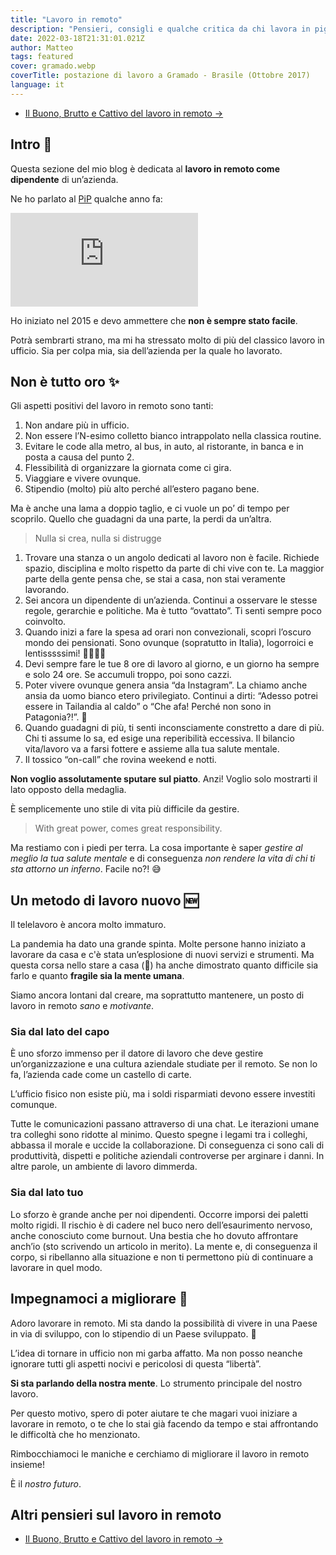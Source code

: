 ```yaml
---
title: "Lavoro in remoto"
description: "Pensieri, consigli e qualche critica da chi lavora in pigiama da anni."
date: 2022-03-18T21:31:01.021Z
author: Matteo
tags: featured
cover: gramado.webp
coverTitle: postazione di lavoro a Gramado - Brasile (Ottobre 2017)
language: it
---
```


- [Il Buono, Brutto e Cattivo del lavoro in remoto &rarr;](/posts/lavoro-remoto-buono-brutto-cattivo)

## Intro 👋
Questa sezione del mio blog è dedicata al __lavoro in remoto come dipendente__ di un’azienda.

Ne ho parlato al [PiP] qualche anno fa:

<iframe class="w-full aspect-[4/3]" src="https://www.youtube.com/embed/HuH3uI25yV4" title="Matteo Borgato al PiP - making remote working work" frameborder="0" allow="accelerometer; autoplay; clipboard-write; encrypted-media; gyroscope; picture-in-picture" allowfullscreen></iframe>

Ho iniziato nel 2015 e devo ammettere che __non è sempre stato facile__.

Potrà sembrarti strano, ma mi ha stressato molto di più del classico lavoro in ufficio.
Sia per colpa mia, sia dell’azienda per la quale ho lavorato.

## Non è tutto oro ✨

Gli aspetti positivi del lavoro in remoto sono tanti:

1. Non andare più in ufficio.
2. Non essere l’N-esimo colletto bianco intrappolato nella classica routine.
3. Evitare le code alla metro, al bus, in auto, al ristorante, in banca e in posta a causa del punto 2.
4. Flessibilità di organizzare la giornata come ci gira.
5. Viaggiare e vivere ovunque.
6. Stipendio (molto) più alto perché all’estero pagano bene.

Ma è anche una lama a doppio taglio, e ci vuole un po’ di tempo per scoprilo.
Quello che guadagni da una parte, la perdi da un’altra. 

> Nulla si crea, nulla si distrugge

1. Trovare una stanza o un angolo dedicati al lavoro non è facile. Richiede spazio, disciplina e molto rispetto da parte di chi vive con te. La maggior parte della gente pensa che, se stai a casa, non stai veramente lavorando.
2. Sei ancora un dipendente di un’azienda. Continui a osservare le stesse regole, gerarchie e politiche. Ma è tutto “ovattato”. Ti senti sempre poco coinvolto.
3. Quando inizi a fare la spesa ad orari non convezionali, scopri l’oscuro mondo dei pensionati. Sono ovunque (sopratutto in Italia), logorroici e lentisssssimi! ✌🏼👴🏼
4. Devi sempre fare le tue 8 ore di lavoro al giorno, e un giorno ha sempre e solo 24 ore. Se accumuli troppo, poi sono cazzi.
5. Poter vivere ovunque genera ansia “da Instagram”. La chiamo anche ansia da uomo bianco etero privilegiato. Continui a dirti: “Adesso potrei essere in Tailandia al caldo” o “Che afa! Perché non sono in Patagonia?!”. 🫠
6. Quando guadagni di più, ti senti inconsciamente constretto a dare di più. Chi ti assume lo sa, ed esige una reperibilità eccessiva. Il bilancio vita/lavoro va a farsi fottere e assieme alla tua salute mentale.
7. Il tossico “on-call” che rovina weekend e notti.

__Non voglio assolutamente sputare sul piatto__. Anzi! 
Voglio solo mostrarti il lato opposto della medaglia.

È semplicemente uno stile di vita più difficile da gestire.

> With great power, comes great responsibility.

Ma restiamo con i piedi per terra.
La cosa importante è saper _gestire al meglio la tua salute mentale_ e di conseguenza _non rendere la vita di chi ti sta attorno un inferno_.
Facile no?! 😅

## Un metodo di lavoro nuovo 🆕

Il telelavoro è ancora molto immaturo.

La pandemia ha dato una grande spinta.
Molte persone hanno iniziato a lavorare da casa e c'è stata un’esplosione di nuovi servizi e strumenti.
Ma questa corsa nello stare a casa (🤯) ha anche dimostrato quanto difficile sia farlo e quanto __fragile sia la mente umana__.

Siamo ancora lontani dal creare, ma soprattutto mantenere, un posto di lavoro in remoto _sano_ e _motivante_.

### Sia dal lato del capo
È uno sforzo immenso per il datore di lavoro che deve gestire un’organizzazione e una cultura aziendale studiate per il remoto. 
Se non lo fa, l’azienda cade come un castello di carte.

L’ufficio fisico non esiste più, ma i soldi risparmiati devono essere investiti comunque.

Tutte le comunicazioni passano attraverso di una chat.
Le iterazioni umane tra colleghi sono ridotte al minimo. Questo spegne i legami tra i colleghi, abbassa il morale e uccide la collaborazione.
Di conseguenza ci sono cali di produttività, dispetti e politiche aziendali controverse per arginare i danni.
In altre parole, un ambiente di lavoro dimmerda.

### Sia dal lato tuo
Lo sforzo è grande anche per noi dipendenti. Occorre imporsi dei paletti molto rigidi.
Il rischio è di cadere nel buco nero dell’esaurimento nervoso, anche conosciuto come burnout.
Una bestia che ho dovuto affrontare anch’io (sto scrivendo un articolo in merito).
La mente e, di conseguenza il corpo, si ribellanno alla situazione e non ti permettono più di continuare a lavorare in quel modo.

## Impegnamoci a migliorare 💪

Adoro lavorare in remoto. Mi sta dando la possibilità di vivere in una Paese in via di sviluppo, con lo stipendio di un Paese sviluppato. 🎰

L’idea di tornare in ufficio non mi garba affatto.
Ma non posso neanche ignorare tutti gli aspetti nocivi e pericolosi di questa “libertà”.

__Si sta parlando della nostra mente__. Lo strumento principale del nostro lavoro.

Per questo motivo, spero di poter aiutare te che magari vuoi iniziare a lavorare in remoto, o te che lo stai già facendo da tempo e stai affrontando le difficoltà
che ho menzionato.

Rimbocchiamoci le maniche e cerchiamo di migliorare il lavoro in remoto insieme!

È il _nostro futuro_.


## Altri pensieri sul lavoro in remoto

- [Il Buono, Brutto e Cattivo del lavoro in remoto &rarr;](/posts/lavoro-remoto-buono-brutto-cattivo)


[PiP]: https://www.programmersinpadua.it/
